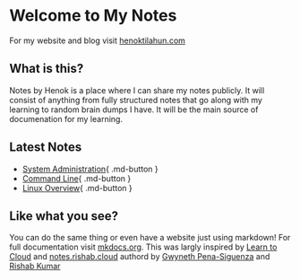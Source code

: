 # Welcome to My Notes

For my website and blog visit [henoktilahun.com](https://www.henoktilahun.com)

## What is this?

Notes by Henok is a place where I can share my notes publicly. It will consist of anything from fully structured notes that go along with my learning to random brain dumps I have. It will be the main source of documenation for my learning.

## Latest Notes
- [System Administration](Career/sysadmin.md){ .md-button }
- [Command Line](Linux/command_line.md){ .md-button }
- [Linux Overview](Linux/overview.md){ .md-button }

## Like what you see?

You can do the same thing or even have a website just using markdown! For full documentation visit [mkdocs.org](https://www.mkdocs.org). This was largly inspired by [Learn to Cloud](https://learntocloud.guide/) and [notes.rishab.cloud](https://notes.rishab.cloud/) authord by [Gwyneth Pena-Siguenza](https://twitter.com/madebygps) and [Rishab Kumar](https://twitter.com/rishabk7)